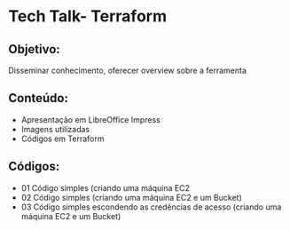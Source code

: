 # Tech Talk- Terraform

## Objetivo:
Disseminar conhecimento, oferecer overview sobre a ferramenta

## Conteúdo:
* Apresentação em LibreOffice Impress
* Imagens utilizadas
* Códigos em Terraform

## Códigos:
* 01
Código simples (criando uma máquina EC2
* 02
Código simples (criando uma máquina EC2 e um Bucket) 
* 03
Código simples escondendo as credências de acesso (criando uma máquina EC2 e um Bucket)
